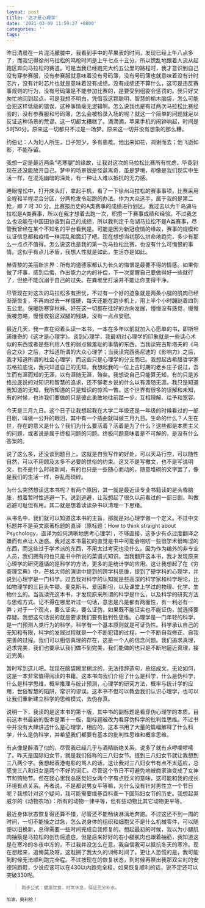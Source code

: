 ```yaml
---
layout: post
title: '这才是心理学'
date: '2021-03-09 11:59:27 +0800'
categories: ''
tags: ''
---
```


昨日清晨在一片混沌朦胧中，我看到手中的苹果表的时间，发现已经上午八点多了，而我记得徐州马拉松的鸣枪时间是上午七点十五分，所以慌乱地跟着人流从起跑区奔向马拉松的赛道。可是当我已经跑完大约五公里的路程时，我才意识到自己没有穿参赛服，没有参赛服就意味着没有号码簿，没有号码簿也就意味着没有计时芯片，没有计时芯片也就是意味着没有成绩。没有成绩还不算什么，这可是违反赛事规则的行为，没有号码簿是不能参加比赛的，是要受到组委会惩罚的。我只好又匆忙地回到起点，可是我想不明白，凭借我这颗聪明、智慧的榆木脑袋，怎么可能会犯这样低级的错误，这种事情毫无逻辑啊。怎么说我也是有过两次马拉松比赛经验的，没有参赛服和号码簿，怎么会被检录入场的呢？就这一个简单的问题就足以反证这种场景的荒谬。这一切都太糟糕了。滴滴滴，苹果手机的闹钟响起，时间是5时50分。原来这一切都只不过是一场梦。原来这一切并没有想象的那么糟。

约伯记：人为妇人所生，日子短少，多有患难。他出来如花，凋谢而去；他飞逝如影，不能存留。

我想一定是最近两条“老寒腿”的缘故，让我对这次的马拉松比赛所有忧虑，毕竟到现在还没能放开自己。梦中的场景很是怪诞离奇，虽是梦境，却像是我们现实中生活一样，在混沌幽暗的深处，有一种让人难以抵抗的无力感。

睡眼惺忪中，打开床头灯，拿起手机，看了一下徐州马拉松的赛事事项。比赛采用全程和半程混合分区，分两枪发令起跑的办法。作为大众选手，属于我的是第二枪，即 7 时 30 分。比赛按历史的A类赛事的成绩进行划区。我过去以为千岛湖马拉松是A类赛事，所以在我才想着去跑一次，积攒一下赛事成绩和经验。不过我怎么也没能在中国田协查到自己的成绩，所以我判定千岛湖马拉松不是A类赛事，尽管我曾经在某个不知名的平台看到是。可能是因为新冠疫情的缘故，赛事的规模和认证信息都和疫情一样混乱和魔幻了吧。现在想想当初那么拼命地跑完，多少有那么一点点不值得。怎么说这也是我的第一次马拉松比赛，也没有什么可悔恨的事情。这似乎有点儿矛盾，我想人性就是如此，生活亦是如此。

赫胥黎的美丽新世界：所有的道德家都认为长久的悔恨是最要不得的情感。如果你做了坏事，感到后悔，作出能力之内的补偿，下一次提醒自己要做得好一些就行了，但绝不能沉溺于自己的过失。在粪堆里打滚并不能让你变得干净。

尽管现在对这次的马拉松多有担忧，不过有一个好的迹象就是两条小腿的肌肉已经渐渐恢复，不再向过去一样僵硬，每天还能在跑步机上，用上半个小时蹦跶着四到五公里。保暖防寒穿秋裤。好在这一切都在往好的方向发展，慢慢没有感觉，慢慢我被忽略，慢慢收拾这双腿的残缺，没有一点点安慰。

最近几天，我一直在闷着头读一本书，一本在多年以前就加入心愿单的书，即斯坦诺维奇的《这才是心理学》。谈到心理学，我最初对心理学的印象就是一些读心术似的东西或者是些利用人性的弱点做羞耻的事情的东西。当我读完古斯塔夫的《乌合之众》之后，才知道所谓的大众心理学；当我读完西奥尼迪的《影响力》之后，我才知道所谓的社会心理学，而这些只是心理学的分支而已。我想起古希腊哲学家苏格拉底说，我只知道自己的无知。我想起我的一位上古时期的老乡庄子说过，吾生而有涯而知的无涯，以有涯随无涯，殆矣。我想说自己只能算无知，有的只是苏格拉底说的对知识和智慧的追求，还不够老乡说的什么以有涯随无涯。我只是知道我知道的无知，我所知道的只是知识的惊鸿一瞥。这个世界有很多的误解和未知，有的时候，也许我们要做的只是彼此勇敢地往前踏一步，互相理解、给予和宽容。

今天是三月九日。这个日子让我想起我在大学二年级还是一年级的时候看过的一部日剧，叫做一公升的眼泪，其中有一个插曲就叫做三月九日。生命的什么？人生在世，存在的意义是什么？我们为什么要活着？活着是为了什么？这些都是本质主义的问题，或者说是属于终极问题的问题。终极问题意味着是不可解的，是没有什么答案的。

说了这么多，还没谈到题目上。这就是自我写作的好处，可以天马行空，可以随性自然，可以不用顾及太多不必要的世俗的约束。这又不是写檄文，也不是写说明文，也不是什么时政新闻，有的也只是一些随心而动的，随意堆砌的文字罢了，像是我们的生活一样，杂乱而琐碎。

为什么突然想读这本书呢？有两个原因，其一就是最近读专业书籍读的是头昏脑胀，想着暂时性逃避一下。说到逃避，让我想起了很久以前看过的一部日剧，叫做逃避可耻但有用。其二就是想着读读杂书以清理一下思绪。

从书名中，我们就可以知道这本书的主旨，那就是对心理学做一个定义。不过中文标题并不是英文原著标题的直译（原标题：How to think straight about Psychology，直译为如何清晰地思考心理学），不够直接，这多少有点过度翻译之嫌而有点让人迷惑。我对这本书最初的直觉是书中可能会唠叨一些很学术很晦涩的东西，而这些过于学术派的东西，不用太过考究也没什么。因为作为编外的非专业人员，我们拥有的也只是书中所说的菜谱式知识。当我翻开这本书，我才发现原来心理学的研究遵循的是科学的方法，更多的是统计学的应用。这让我想起了在《穷查理宝典》中，芒格大师的演讲中提到的跨学科思维，提到了硬学科的心理学，并说到心理学是一门科学。过去我对科学的认知就是些高深的科学家和科学理论，比如物理学的三巨头牛顿、麦克斯韦、爱因斯坦，以及课堂上学过的物理、化学、生物什么的。当我读完这本书，才发现原来所谓的科学是什么，以及科学的研究方法与思维方式。记不得在哪里听过一句话，意思是凡是都有两面性，有一利必有一弊；对于一个观点，要么证实，要么证伪，如果既不能证实也不能证伪，就选择要存疑。我想这句话说的就是要求我们要有批判性思维。心理学是一门年轻的科学，是一门预测人类行为的科学。科学有一个基本原则就是可证伪性。科学承认自己的无知和有限，科学的发展过程就是一个不断犯错的过程，一个不断自我修正、自我完善的过程。我们可以相信真理的存在，这是一个人的信念问题。我们追求真理，追求完美，我们也要承认我们做不到完美，我们能做的也只是不断地逼近真理，接近完美。

暂时写到这儿吧。我现在脑袋糊里糊涂的，无法措辞造句，总结成文。无论如何，这是一本非常值得阅读的书籍。这本书向我们介绍了什么是科学，什么是伪科学，什么是科学思维，概率推理与统计预测，心理学的研究方法，概率与统计学的应用，世俗智慧的陷阱，常识的谬误。这本书不但可以教会我们认识心理学，也可以让我们重新建立科学的思维模式，去伪存真。

说明一下，我读的是这本书的第十版，其中书的副标题是看穿伪心理学的本质。目前这本书最新的版本是第十一版，副标题被改为看穿伪科学的批判性思维。不过书中并没有大肆讲述什么是心理学，相应的，这本书用了大量的篇幅解释了什么科学，什么是伪科学，并希望我们都要有基本的批判性思维和概率思维。

有点像是醉酒了似的，尽管我已经几乎与酒精断绝关系，说多了就有点啰哩啰嗦了。昨天是国际妇女节，就是我们俗称的三八妇女节。提到三八妇女节就让我想到三八两个字。我想起香港电影的骂人的话，这让我对三八妇女节有点不太适应，总感觉三八和妇女是两个不好的词汇。尽管这个节日不可避免地被商家演变成了女神节和购物节。但在我心里我总感觉妇女两个字有点贬义的意味，这可能和我的成长环境有点关系。再者说，不是都说男女平等嘛，为什么没有针对男性立一个节日呢？我想针对这个疑问，我可能需要维基百科查一下国际妇女节的历史。我想起奥威尔的《动物农场》：所有的动物一律平等，但有些动物比其它动物更平等。

最近身体状态恢复得还算不错，尽管还不能畅快淋漓地奔跑。不过这还不到一周的时间，一切不能操之过急，怎么说身体的组织和细胞又不是什么机械零件，可以随便以旧换新，总得需要一些时间完成自我修复的。想起最初的时候，我以为小腿肌肉抽筋是马拉松的创伤后遗症。但是后来好好的右小腿肌肉也跟着抽筋，我知道这是在寒冷的冬夜中冻的，不过我并没怎么在意。我自信我可以抵抗冬天的寒冷。现在想起来，追悔莫及呀。这耽搁了我太久的训练时间了。更让人恐慌的是，我可能到时候无法顺利跑完全程。不过按现在的恢复状态，到时候再祭出我那双尘封的安德玛跑鞋，少说应该可以在430以内跑完全程，如果恢复顺利的话，说不定还可以突破330呢。

> <small>跑步公式：健康饮食，时常休息，保证充分补水。

加油，奥利给！
